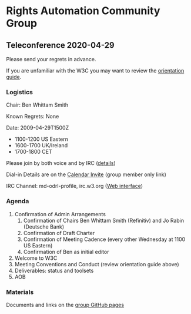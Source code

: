 # Rights Automation Community Group

## Teleconference 2020-04-29

Please send your regrets in advance.

If you are unfamiliar with the W3C you may want to review the [orientation guide](https://w3c.github.io/market-data-odrl-profile/orientation.html).

### Logistics

Chair: Ben Whittam Smith

Known Regrets: None

Date: 2009-04-29T1500Z
*  1100-1200 US Eastern
*  1600-1700 UK/Ireland
*  1700-1800 CET

Please join by both voice and by IRC ([details](/orientation#irc))

Dial-in Details are on the [Calendar Invite](http://www.w3.org/2020/04/md-odrl-profile.ics) (group member only link)

IRC Channel: md-odrl-profile, irc.w3.org ([Web interface](http://irc.w3.org))

### Agenda

1. Confirmation of Admin Arrangements
    1. Confirmation of Chairs Ben Whittam Smith (Refinitiv) and Jo Rabin (Deutsche Bank)
    1. Confirmation of Draft Charter
    1. Confirmation of Meeting Cadence (every other Wednesday at 1100 US Eastern)
    1. Confirmation of Ben as initial editor 
2. Welcome to W3C
3. Meeting Conventions and Conduct (review orientation guide above)
4. Deliverables: status and toolsets
5. AOB

### Materials

Documents and links on the [group GitHub pages](https://w3c.github.io/market-data-odrl-profile)
